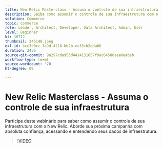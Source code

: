 ```yaml
---
title: New Relic Masterclass - Assuma o controle de sua infraestrutura
description: Saiba como assumir o controle de sua infraestrutura com o New Relic. Aborde sua próxima campanha com absoluta confiança, acessando e entendendo seus dados de infraestrutura.
solution: Commerce
topic: Commerce
role: Leader, Architect, Developer, Data Architect, Admin, User
level: Beginner
kt: 10712
thumbnail: 345148.jpeg
exl-id: bcc3c0cc-3a9d-4216-bb2b-ee33cb2eda06
duration: 2456
source-git-commit: 9a297cda953d4414131657f9ac84580aea0eabeb
workflow-type: tm+mt
source-wordcount: '70'
ht-degree: 0%

---
```


# New Relic Masterclass - Assuma o controle de sua infraestrutura

Participe deste webinário para saber como assumir o controle de sua infraestrutura com o New Relic. Aborde sua próxima campanha com absoluta confiança, acessando e entendendo seus dados de infraestrutura.

>[!VIDEO](https://video.tv.adobe.com/v/345148/?quality=12&learn=on)
